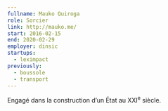 ```yaml
---
fullname: Mauko Quiroga
role: Sorcier
link: http://mauko.me/
start: 2016-02-15
end: 2020-02-29
employer: dinsic
startups:
  - leximpact
previously:
  - boussole
  - transport
---
```


Engagé dans la construction d’un État au XXI<sup>e</sup> siècle.
